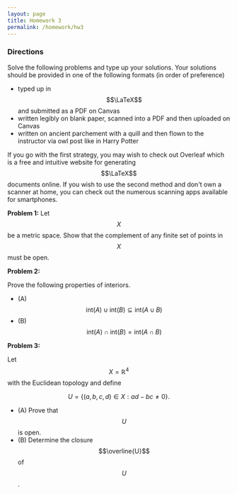 ```yaml
---
layout: page
title: Homework 3
permalink: /homework/hw3
---
```


### Directions
Solve the following problems and type up your solutions.  Your solutions should be provided in one of the following formats (in order of preference)
* typed up in $$\LaTeX$$ and submitted as a PDF on Canvas
* written legibly on blank paper, scanned into a PDF and then uploaded on Canvas
* written on ancient parchement with a quill and then flown to the instructor via owl post like in Harry Potter

If you go with the first strategy, you may wish to check out Overleaf which is a free and intuitive website for generating $$\LaTeX$$ documents online.
If you wish to use the second method and don't own a scanner at home, you can check out the numerous scanning apps available for smartphones.

**Problem 1:** 
Let $$X$$ be a metric space.  Show that the complement of any finite set of points in $$X$$ must be open.

**Problem 2:**

Prove the following properties of interiors.

* (A) $$\text{int}(A)\cup \text{int}(B) \subseteq \text{int}(A\cup B)$$
* (B) $$\text{int}(A)\cap \text{int}(B) = \text{int}(A\cap B)$$

**Problem 3:**  

Let $$X=\mathbb R^4$$ with the Euclidean topology and define

$$U = \{(a,b,c,d)\in X: ad-bc \neq 0\}.$$

* (A) Prove that $$U$$ is open.
* (B) Determine the closure $$\overline{U}$$ of $$U$$.
